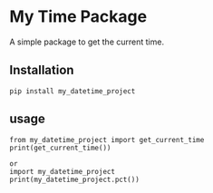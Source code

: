 # My Time Package

A simple package to get the current time.

## Installation

```
pip install my_datetime_project
```

## usage
```
from my_datetime_project import get_current_time
print(get_current_time())

or
import my_datetime_project 
print(my_datetime_project.pct())

```
